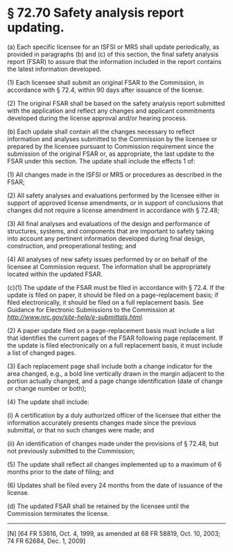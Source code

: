 # § 72.70   Safety analysis report updating.

(a) Each specific licensee for an ISFSI or MRS shall update periodically, as provided in paragraphs (b) and (c) of this section, the final safety analysis report (FSAR) to assure that the information included in the report contains the latest information developed.


(1) Each licensee shall submit an original FSAR to the Commission, in accordance with § 72.4, within 90 days after issuance of the license.


(2) The original FSAR shall be based on the safety analysis report submitted with the application and reflect any changes and applicant commitments developed during the license approval and/or hearing process.


(b) Each update shall contain all the changes necessary to reflect information and analyses submitted to the Commission by the licensee or prepared by the licensee pursuant to Commission requirement since the submission of the original FSAR or, as appropriate, the last update to the FSAR under this section. The update shall include the effects 
1 of:


(1) All changes made in the ISFSI or MRS or procedures as described in the FSAR;


(2) All safety analyses and evaluations performed by the licensee either in support of approved license amendments, or in support of conclusions that changes did not require a license amendment in accordance with § 72.48;


(3) All final analyses and evaluations of the design and performance of structures, systems, and components that are important to safety taking into account any pertinent information developed during final design, construction, and preoperational testing; and


(4) All analyses of new safety issues performed by or on behalf of the licensee at Commission request. The information shall be appropriately located within the updated FSAR.


(c)(1) The update of the FSAR must be filed in accordance with § 72.4. If the update is filed on paper, it should be filed on a page-replacement basis; if filed electronically, it should be filed on a full replacement basis. See Guidance for Electronic Submissions to the Commission at *http://www.nrc.gov/site-help/e-submittals.html.*

(2) A paper update filed on a page-replacement basis must include a list that identifies the current pages of the FSAR following page replacement. If the update is filed electronically on a full replacement basis, it must include a list of changed pages. 


(3) Each replacement page shall include both a change indicator for the area changed, e.g., a bold line vertically drawn in the margin adjacent to the portion actually changed, and a page change identification (date of change or change number or both);


(4) The update shall include:


(i) A certification by a duly authorized officer of the licensee that either the information accurately presents changes made since the previous submittal, or that no such changes were made; and


(ii) An identification of changes made under the provisions of § 72.48, but not previously submitted to the Commission;


(5) The update shall reflect all changes implemented up to a maximum of 6 months prior to the date of filing; and


(6) Updates shall be filed every 24 months from the date of issuance of the license.


(d) The updated FSAR shall be retained by the licensee until the Commission terminates the license.



---

[N] [64 FR 53616, Oct. 4, 1999, as amended at 68 FR 58819, Oct. 10, 2003; 74 FR 62684, Dec. 1, 2009]




